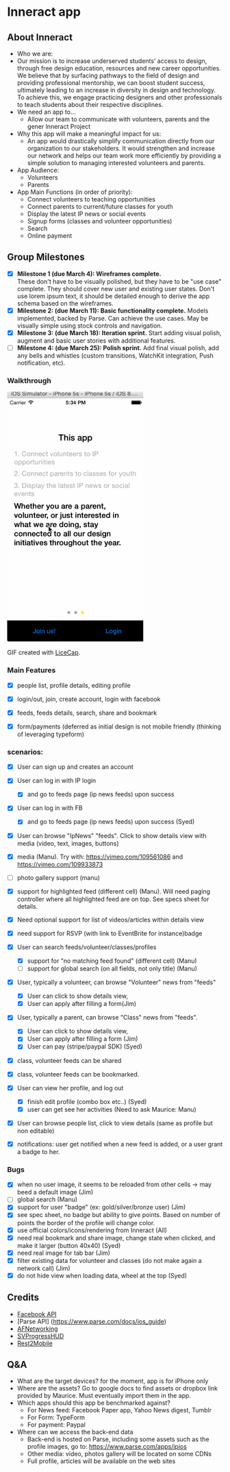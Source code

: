 # Inneract app

## About Inneract
*  Who we are: 
  * Our mission is to increase underserved students’ access to design, through free design education, resources and new career opportunities. We believe that by surfacing pathways to the field of design and providing professional mentorship, we can boost student success, ultimately leading to an increase in diversity in design and technology. To achieve this, we engage practicing designers and other professionals to teach students about their respective disciplines. 
* We need an app to…
  * Allow our team to communicate with volunteers, parents and the gener lnneract Project
* Why this app will make a meaningful impact for us: 
  * An app would drastically simplify communication directly from our organization to our stakeholders. It would strengthen and increase our network and helps our team work more efficiently by providing a simple solution to managing interested volunteers and parents. 
* App Audience: 
   * Volunteers 
   * Parents 
* App Main Functions (in order of priority): 
   * Connect volunteers to teaching opportunities   
   * Connect parents to current/future classes for youth 
   * Display the latest IP news or social events 
   * Signup forms (classes and volunteer opportunities) 
   * Search 
   * Online payment
   
## Group Milestones
- [x] __Milestone 1 (due March 4):  Wireframes complete.__  
    These don't have to be visually polished, but they have to be "use case" complete. They should cover new user and existing user states. Don't use lorem ipsum text, it should be detailed enough to derive the app schema based on the wireframes.
- [x] __Milestone 2: (due March 11): Basic functionality complete.__
   Models implemented, backed by Parse. Can achieve the use cases. May be visually simple using stock controls and navigation.
- [x] __Milestone 3: (due March 18): Iteration sprint.__
   Start adding visual polish, augment and basic user stories with additional features.
- [ ] __Milestone 4: (due March 25): Polish sprint.__
   Add final visual polish, add any bells and whistles (custom transitions, WatchKit integration, Push notification, etc).

### Walkthrough
![Demo](inneract-demo.gif)

GIF created with [LiceCap](http://www.cockos.com/licecap/).

### Main Features
- [x] people list, profile details, editing profile
- [x] login/out, join, create account, login with facebook
- [x] feeds, feeds details, search, share and bookmark
- [x] form/payments (deferred as initial design is not mobile friendly (thinking of leveraging typeform)


### scenarios:


- [x] User can sign up and creates an account​ 
- [x] User can log in with IP login
  - [x] and go to feeds page (ip news feeds) upon success​
- [x] User can log in with FB
  - [x] and go to feeds page (ip news feeds) upon success​ (Syed)
- [x]  User can browse "IpNews" "feeds". Click to show details view with media (video, text, images​, buttons​)
  - [x] media  (Manu). Try with: https://vimeo.com/109561086 and https://vimeo.com/109933873
  - [ ] photo gallery support (manu)
  - [x] support for highlighted feed (different cell) (Manu). Will need paging controller where all highlighted feed are on top. See specs sheet for details.
  - [x] Need optional support for list of videos/articles within details view
  - [x] need support for RSVP (with link to EventBrite for instance)badge
- [x] User can search feeds/volunteer/classes/profiles
  - [x] support for "no matching feed found" (different cell) (Manu)
  - [ ] support for global search (on all fields, not only title) (Manu)
- [x] User, typically a volunteer, can browse "Volunteer" news from "feeds" 
  - [x] User can click to show details view, 
  - [x] User can apply after filling a form​(Jim)
- [x] User, typically a parent, can browse "Class" news from "feeds". 
  - [x] User can click to show details view, 
  - [x] User can apply after filling a form (Jim)
  - [x] User can pay (stripe/paypal SDK) (Syed)
- [x] class, volunteer feeds can be shared 
- [x]  class, volunteer feeds can be bookmarked. 
- [x] User can view her profile, and log out​ 
  - [x] finish edit profile (combo box etc..) (Syed)
  - [x] user can get see her activities (Need to ask Maurice: Manu)
- [x] User can browse people list, click to view details (same as profile but non editable)​
- [x] notifications: user get notified when a new feed is added, or a user grant a badge to her.


### Bugs
- [x] when no user image, it seems to be reloaded from other cells -> may beed a default image (Jim)
- [ ] global search (Manu)
- [x] support for user "badge" (ex: gold/silver/bronze user) (Jim)
- [x] see spec sheet, no badge but ability to give points. Based on number of points the border of the profile will change color.
- [x] use official colors/icons/rendering from Inneract (All)
- [x] need real bookmark and share image, change state when clicked, and make it larger (button 40x40) (Syed)
- [x] need real image for tab bar (Jim)
- [x] filter existing data for volunteer and classes (do not make again a network call) (Jim)
- [x] do not hide view when loading data, wheel at the top (Syed)

Credits
---------
* [Facebook API](https://developers.facebook.com/)
* [Parse API] (https://www.parse.com/docs/ios_guide)
* [AFNetworking](https://github.com/AFNetworking/AFNetworking)
* [SVProgressHUD](https://github.com/TransitApp/SVProgressHUD)
* [Rest2Mobile](https://github.com/magnetsystems/Rest2Mobile)

## Q&A
- What are the target devices?
   for the moment, app is for iPhone only
- Where are the assets?
   Go to google docs to find assets or dropbox link provided by Maurice. Must eventually import them in the app.
- Which apps should this app be benchmarked against?
   - For News feed: Facebook Paper app, Yahoo News digest, Tumblr
   - For Form: TypeForm
   - For payment: Paypal
-  Where can we access the back-end data
   - Back-end is hosted on Parse, including some assets such as the profile images, go to: https://www.parse.com/apps/ipios
   - Other media: video, photos gallery will be located on some CDNs
   - Full profile, articles will be available on the web sites

  




